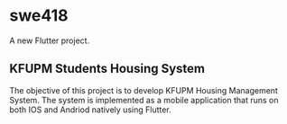# swe418

A new Flutter project.

## KFUPM Students Housing System
The objective of this project is to develop KFUPM Housing Management System. The system is implemented as a mobile application that runs on both IOS and Andriod natively using Flutter.
